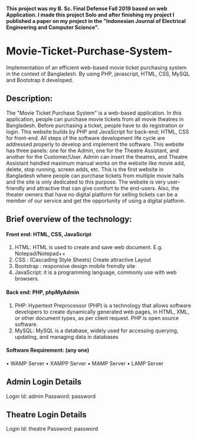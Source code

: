 **This project was my B. Sc. Final Defense Fall 2019 based on web Application. I made this project Solo and after finishing my project I published a paper on my project in the "Indonesian Journal of Electrical Engineering and Computer Science".**

# Movie-Ticket-Purchase-System-
Implementation of an efficient web-based movie ticket purchasing system in the context of Bangladesh. By using PHP, javascript, HTML, CSS, MySQL and Bootstrap it developed.

## Description: 
The "Movie Ticket Purchase System" is a web-based application. In this application, people can purchase movie tickets from all movie theatres in Bangladesh. Before purchasing a ticket, people have to do registration or login. This website builds by PHP and JavaScript for back-end; HTML, CSS for front-end. All steps of the software development life cycle are addressed properly to develop and implement the software. This website has three panels: one for the Admin, one for the Theatre Assistant, and another for the Customer/User. Admin can insert the theatres, and Theatre Assistant handled maximum manual works on the website like movie add, delete, stop running, screen adds, etc. This is the first website in Bangladesh where people can purchase tickets from multiple movie halls and the site is only dedicated to this purpose. The website is very user-friendly and attractive that can give comfort to the end-users. Also, the theater owners that have no digital platform for selling tickets can be a member of our service and get the opportunity of using a digital platform.

## Brief overview of the technology:
#### Front end: HTML, CSS, JavaScript
1.	HTML: HTML is used to create and save web document. E.g. Notepad/Notepad++
2.	CSS : (Cascading Style Sheets) Create attractive Layout
3.	Bootstrap : responsive design mobile freindly site
4.	JavaScript: it is a programming language, commonly use with web browsers.
#### Back end: PHP, phpMyAdmin
1.	PHP: Hypertext Preprocessor (PHP) is a technology that allows software developers to create dynamically generated web pages, in HTML, XML, or other document types, as per client request. PHP is open source software.
2.	MySQL: MySQL is a database, widely used for accessing querying, updating, and managing data in databases
#### Software Requirement: (any one)
•	WAMP Server
•	XAMPP Server
•	MAMP Server
•	LAMP Server

## Admin Login Details
Login Id: admin
Password: password
## Theatre Login Details
Login Id: theatre
Password: password
